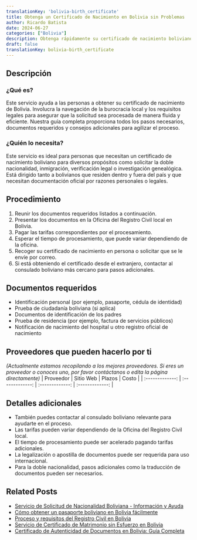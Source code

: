 ```yaml
---
translationKey: 'bolivia-birth_certificate'
title: Obtenga un Certificado de Nacimiento en Bolivia sin Problemas
author: Ricardo Batista
date: 2024-06-27
categories: ["Bolivia"]
description: Obtenga rápidamente su certificado de nacimiento boliviano con nuestra guía paso a paso y apoyo. Perfecto para buscadores de doble nacionalidad.
draft: false
translationKey: bolivia-birth_certificate
---
```


## Descripción
### ¿Qué es?
Este servicio ayuda a las personas a obtener su certificado de nacimiento de Bolivia. Involucra la navegación de la burocracia local y los requisitos legales para asegurar que la solicitud sea procesada de manera fluida y eficiente. Nuestra guía completa proporciona todos los pasos necesarios, documentos requeridos y consejos adicionales para agilizar el proceso.

### ¿Quién lo necesita?
Este servicio es ideal para personas que necesitan un certificado de nacimiento boliviano para diversos propósitos como solicitar la doble nacionalidad, inmigración, verificación legal o investigación genealógica. Está dirigido tanto a bolivianos que residen dentro y fuera del país y que necesitan documentación oficial por razones personales o legales.

## Procedimiento

1. Reunir los documentos requeridos listados a continuación.
2. Presentar los documentos en la Oficina del Registro Civil local en Bolivia.
3. Pagar las tarifas correspondientes por el procesamiento.
4. Esperar el tiempo de procesamiento, que puede variar dependiendo de la oficina.
5. Recoger su certificado de nacimiento en persona o solicitar que se le envíe por correo.
6. Si está obteniendo el certificado desde el extranjero, contactar al consulado boliviano más cercano para pasos adicionales.

## Documentos requeridos

- Identificación personal (por ejemplo, pasaporte, cédula de identidad)
- Prueba de ciudadanía boliviana (si aplica)
- Documentos de identificación de los padres
- Prueba de residencia (por ejemplo, factura de servicios públicos)
- Notificación de nacimiento del hospital u otro registro oficial de nacimiento

## Proveedores que pueden hacerlo por ti
_(Actualmente estamos recopilando a los mejores proveedores. Si eres un proveedor o conoces uno, por favor contáctanos o edita la página directamente)_
| Proveedor       |    Sitio Web    |     Plazos    |      Costo      |
| :-------------: | :-------------: |  :-------------: | :-------------: |

## Detalles adicionales

- También puedes contactar al consulado boliviano relevante para ayudarte en el proceso.
- Las tarifas pueden variar dependiendo de la Oficina del Registro Civil local.
- El tiempo de procesamiento puede ser acelerado pagando tarifas adicionales.
- La legalización o apostilla de documentos puede ser requerida para uso internacional.
- Para la doble nacionalidad, pasos adicionales como la traducción de documentos pueden ser necesarios.


## Related Posts

- [Servicio de Solicitud de Nacionalidad Boliviana - Información y Ayuda](https://tramitit.com/es/guides/bolivia/solicitud_de_nacionalidad/)
- [Cómo obtener un pasaporte boliviano en Bolivia fácilmente](https://tramitit.com/es/guides/bolivia/pasaporte_boliviano/)
- [Proceso y requisitos del Registro Civil en Bolivia](https://tramitit.com/es/guides/bolivia/inscripción_en_el_registro_civil/)
- [Servicio de Certificado de Matrimonio sin Esfuerzo en Bolivia](https://tramitit.com/es/guides/bolivia/certificado_de_matrimonio/)
- [Certificado de Autenticidad de Documentos en Bolivia: Guía Completa](https://tramitit.com/es/guides/bolivia/certificado_de_autenticidad_de_documentos/)